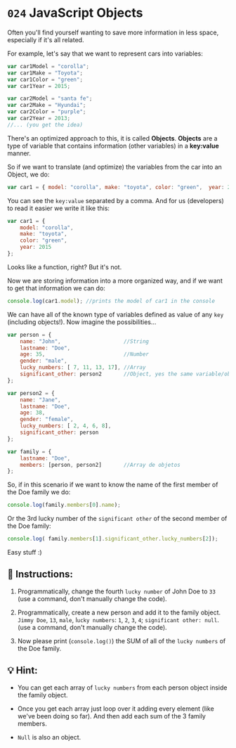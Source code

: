 # `024` JavaScript Objects 

Often you'll find yourself wanting to save more information in less space, especially if it's all related. 

For example, let's say that we want to represent cars into variables:

```js
var car1Model = "corolla";
var car1Make = "Toyota";
var car1Color = "green";
var car1Year = 2015;

var car2Model = "santa fe";
var car2Make = "Hyundai";
var car2Color = "purple";
var car2Year = 2013;
//... (you get the idea)
```

There's an optimized approach to this, it is called **Objects**. **Objects** are a type of variable that contains information (other variables) in a **key:value** manner.

So if we want to translate (and optimize) the variables from the car into an Object, we do:

```js
var car1 = { model: "corolla", make: "toyota", color: "green",  year: 2015};
```

You can see the `key:value` separated by a comma.  And for us (developers) to read it easier we write it like this:

```js
var car1 = {
    model: "corolla", 
    make: "toyota", 
    color: "green",  
    year: 2015
};
```

Looks like a function, right? But it's not.

Now we are storing information into a more organized way, and if we want to get that information we can do:

```js
console.log(car1.model); //prints the model of car1 in the console
```

We can have all of the known type of variables defined as value of any `key` (including objects!). Now imagine the possibilities...

```js
var person = {
    name: "John",                    //String
    lastname: "Doe",
    age: 35,                         //Number
    gender: "male",
    lucky_numbers: [ 7, 11, 13, 17], //Array
    significant_other: person2       //Object, yes the same variable/object defined after
};

var person2 = {
    name: "Jane",
    lastname: "Doe",
    age: 38,
    gender: "female",
    lucky_numbers: [ 2, 4, 6, 8],
    significant_other: person
};

var family = {
    lastname: "Doe",
    members: [person, person2]       //Array de objetos
};
```

So, if in this scenario if we want to know the name of the first member of the Doe family we do:

```js
console.log(family.members[0].name);
```

Or the 3rd lucky number of the `significant other` of the second member of the Doe family:

```js
console.log( family.members[1].significant_other.lucky_numbers[2]);
```

Easy stuff :)

## 📝 Instructions:

1. Programmatically, change the fourth `lucky number` of John Doe to `33` (use a command, don't manually change the code).

2. Programmatically, create a new person and add it to the family object. `Jimmy Doe`, `13`, `male`, l`ucky numbers`: `1`, `2`, `3`, `4`; `significant other: null`. (use a command, don't manually change the code).

3. Now please print (`console.log()`) the SUM of all of the `lucky numbers` of the Doe family.

## 💡 Hint:

+ You can get each array of `lucky numbers` from each person object inside the family object.

+ Once you get each array just loop over it adding every element (like we've been doing so far). And then add each sum of the 3 family members.

+ `Null` is also an object.
